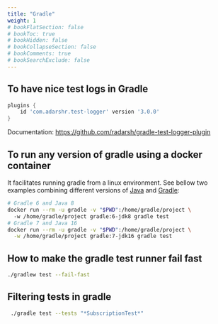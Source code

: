 ```yaml
---
title: "Gradle"
weight: 1
# bookFlatSection: false
# bookToc: true
# bookHidden: false
# bookCollapseSection: false
# bookComments: true
# bookSearchExclude: false
---
```


## To have nice test logs in Gradle

``` groovy
plugins {
    id 'com.adarshr.test-logger' version '3.0.0'
}
```
Documentation: https://github.com/radarsh/gradle-test-logger-plugin

## To run any version of gradle using a docker container
It facilitates running gradle from a linux environment. See bellow two examples combining different versions of [Java](../java/) and [Gradle](../gradle/):
``` bash
# Gradle 6 and Java 8
docker run --rm -u gradle -v "$PWD":/home/gradle/project \ 
  -w /home/gradle/project gradle:6-jdk8 gradle test
# Gradle 7 and Java 16
docker run --rm -u gradle -v "$PWD":/home/gradle/project \
  -w /home/gradle/project gradle:7-jdk16 gradle test
```

## How to make the gradle test runner fail fast
``` bash
./gradlew test --fail-fast
```

## Filtering tests in gradle
``` bash
 ./gradle test --tests "*SubscriptionTest*"

```